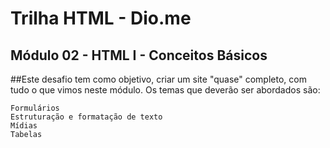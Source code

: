 # Trilha HTML - Dio.me
## Módulo 02 - HTML I - Conceitos Básicos

##Este desafio tem como objetivo, criar um site "quase" completo, com tudo o que vimos neste módulo. Os temas que deverão ser abordados são:

    Formulários
    Estruturação e formatação de texto
    Mídias
    Tabelas


